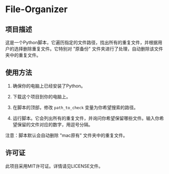# File-Organizer
## 项目描述
这是一个Python脚本，它遍历指定的文件路径，找出所有的重复文件，并根据用户的选择删除重复文件。它特别对 "原备份" 文件夹进行了处理，自动删除该文件夹中的重复文件。

## 使用方法

1. 确保你的电脑上已经安装了Python。

2. 下载这个项目到你的电脑上。

3. 在脚本的顶部，修改 `path_to_check` 变量为你希望搜索的路径。

4. 运行脚本。它会列出所有的重复文件，并询问你希望保留哪些文件。输入你希望保留的文件对应的数字，用逗号分隔。

注意：脚本默认会自动删除 "mac原有" 文件夹中的重复文件。

## 许可证
此项目采用MIT许可证。详情请见LICENSE文件。
